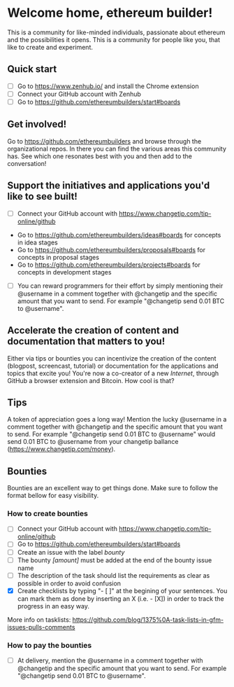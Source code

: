 Welcome home, ethereum builder!
=====
This is a community for like-minded individuals, passionate about ethereum and the possibilities it opens. This is a community for people like you, that like to create and experiment. 

## Quick start

- [ ] Go to https://www.zenhub.io/ and install the Chrome extension
- [ ] Connect your GitHub account with Zenhub
- [ ] Go to https://github.com/ethereumbuilders/start#boards 

## Get involved!

Go to https://github.com/ethereumbuilders and browse through the organizational repos. In there you can find the various areas this community has. See which one resonates best with you and then add to the conversation! 

## Support the initiatives and applications you'd like to see built!

- [ ] Connect your GitHub account with https://www.changetip.com/tip-online/github
* Go to https://github.com/ethereumbuilders/ideas#boards for concepts in idea stages
* Go to https://github.com/ethereumbuilders/proposals#boards for concepts in proposal stages
* Go to https://github.com/ethereumbuilders/projects#boards for concepts in development stages
- [ ] You can reward programmers for their effort by simply mentioning their @username in a comment together with @changetip and the specific amount that you want to send. For example "@changetip send 0.01 BTC to @username".

## Accelerate the creation of content and documentation that matters to you!

Either via tips or bounties you can incentivize the creation of the content (blogpost, screencast, tutorial) or documentation for the applications and topics that excite you! You're now a co-creator of a new _Internet_, through GitHub a browser extension and Bitcoin. How cool is that? 

## Tips 

A token of appreciation goes a long way! Mention the lucky @username in a comment together with @changetip and the specific amount that you want to send. For example "@changetip send 0.01 BTC to @username" would send 0.01 BTC to @username from your changetip ballance (https://www.changetip.com/money).

## Bounties

Bounties are an excellent way to get things done. Make sure to follow the format bellow for easy visibility. 

### How to create bounties

- [ ] Connect your GitHub account with https://www.changetip.com/tip-online/github
- [ ] Go to https://github.com/ethereumbuilders/start#boards 
- [ ] Create an issue with the label _bounty_  
- [ ] The bounty _[amount]_ must be added at the end of the bounty issue name
- [ ] The description of the task should list the requirements as clear as possible in order to avoid confusion
- [x] Create checklists by typing "- [ ]" at the begining of your sentences. You can mark them as done by inserting an X (i.e. - [X]) in order to track the progress in an easy way. 

More info on tasklists: https://github.com/blog/1375%0A-task-lists-in-gfm-issues-pulls-comments

### How to pay the bounties

- [ ] At delivery, mention the @username in a comment together with @changetip and the specific amount that you want to send. For example "@changetip send 0.01 BTC to @username".

